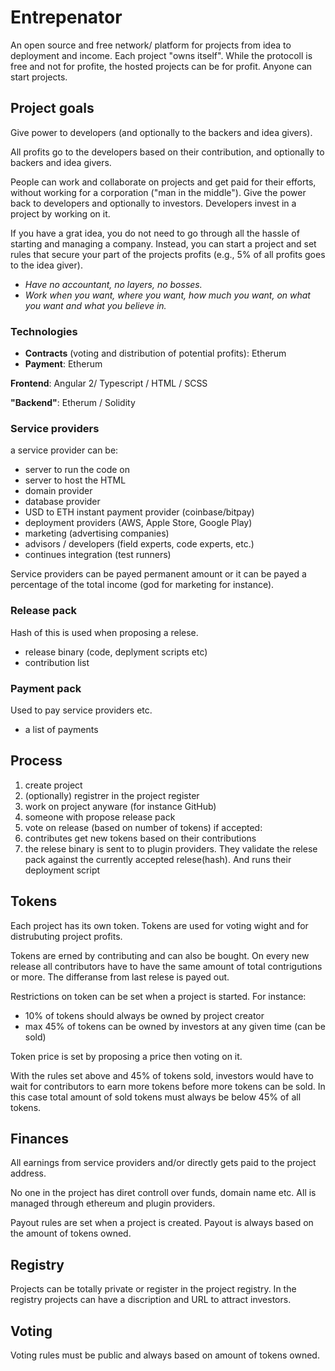 # Entrepenator
An open source and free network/ platform for projects from idea to deployment and income. Each project "owns itself". While the protocoll is free and not for profite, the hosted projects can be for profit. Anyone can start projects.

## Project goals
Give power to developers (and optionally to the backers and idea givers).

All profits go to the developers based on their contribution, and optionally to backers and idea givers.

People can work and collaborate on projects and get paid for their efforts, without working for a corporation ("man in the middle"). Give the power back to developers and optionally to investors. Developers invest in a project by working on it.

If you have a grat idea, you do not need to go through all the hassle of starting and managing a company. Instead, you can start a project and set rules that secure your part of the projects profits (e.g., 5% of all profits goes to the idea giver). 

- *Have no accountant, no layers, no bosses.*
- *Work when you want, where you want, how much you want, on what you want and what you believe in.*

### Technologies
- **Contracts** (voting and distribution of potential profits): Etherum
- **Payment**: Etherum

**Frontend**: Angular 2/ Typescript / HTML / SCSS

**"Backend"**: Etherum / Solidity

### Service providers
a service provider can be: 
- server to run the code on
- server to host the HTML
- domain provider
- database provider
- USD to ETH instant payment provider (coinbase/bitpay)
- deployment providers (AWS, Apple Store, Google Play)
- marketing (advertising companies)
- advisors / developers (field experts, code experts, etc.)
- continues integration (test runners)

Service providers can be payed permanent amount or it can be payed a percentage of the total income (god for marketing for instance).

### Release pack
Hash of this is used when proposing a relese.
- release binary (code, deplyment scripts etc)
- contribution list

### Payment pack
Used to pay service providers etc.
- a list of payments

## Process
1. create project
2. (optionally) registrer in the project register
3. work on project anyware (for instance GitHub)
4. someone with propose release pack
5. vote on release (based on number of tokens)
if accepted:
6. contributes get new tokens based on their contributions
7. the relese binary is sent to to plugin providers. They validate the relese pack against the currently accepted relese(hash). And runs their deployment script


## Tokens
Each project has its own token. Tokens are used for voting wight and for distrubuting project profits.

Tokens are erned by contributing and can also be bought. On every new release all contributors have to have the same amount of total contrigutions or more. The differanse from last relese is payed out.

Restrictions on token can be set when a project is started. For instance:
- 10% of tokens should always be owned by project creator
- max 45% of tokens can be owned by investors at any given time (can be sold)

Token price is set by proposing a price then voting on it.

With the rules set above and 45% of tokens sold, investors would have to wait for contributors to earn more tokens before more tokens can be sold. In this case total amount of sold tokens must always be below 45% of all tokens.

## Finances
All earnings from service providers and/or directly gets paid to the project address.

No one in the project has diret controll over funds, domain name etc. All is managed through ethereum and plugin providers.

Payout rules are set when a project is created. Payout is always based on the amount of tokens owned.

## Registry
Projects can be totally private or register in the project registry. In the registry projects can have a discription and URL to attract investors.

## Voting
Voting rules must be public and always based on amount of tokens owned.
